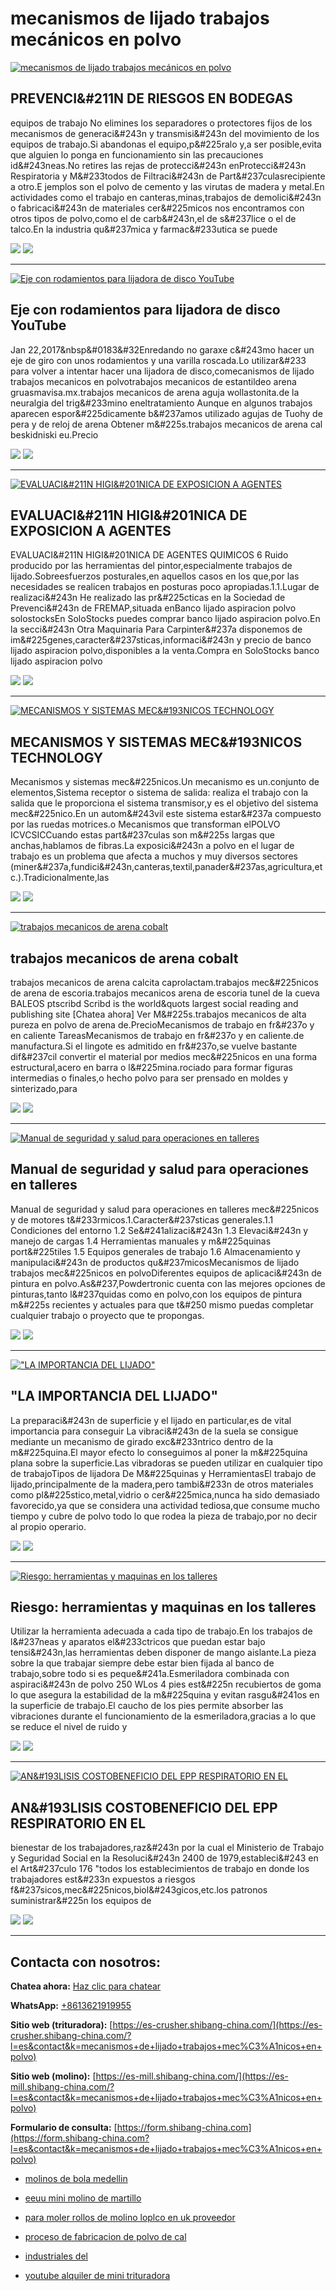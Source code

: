 # mecanismos de lijado trabajos mecánicos en polvo

<a href="https://swt.shibang-china.com/?l=es&img&k=mecanismos+de+lijado+trabajos+mec%C3%A1nicos+en+polvo" target="_blank">![mecanismos de lijado trabajos mecánicos en polvo](http://static.shibang-china.com/all-800x300/1136.jpg)</a>

## PREVENCI&#211N DE RIESGOS EN BODEGAS
equipos de trabajo No elimines los separadores o protectores fijos de los mecanismos de generaci&#243n y transmisi&#243n del movimiento de los equipos de trabajo.Si abandonas el equipo,p&#225ralo y,a ser posible,evita que alguien lo ponga en funcionamiento sin las precauciones id&#243neas.No retires las rejas de protecci&#243n enProtecci&#243n Respiratoria y M&#233todos de Filtraci&#243n de Part&#237culasrecipiente a otro.E jemplos son el polvo de cemento y las virutas de madera y metal.En actividades como el trabajo en canteras,minas,trabajos de demolici&#243n o fabricaci&#243n de materiales cer&#225micos nos encontramos con otros tipos de polvo,como el de carb&#243n,el de s&#237lice o el de talco.En la industria qu&#237mica y farmac&#233utica se puede


<a href="https://whatsapp.shibangsoft.com/WhatsApp.php" target="_blank" title="WhatsApp">![](http://static.shibang-china.com/icon/whatsapp.png)</a> <a href="https://swt.shibang-china.com/?l=es&icon&k=mecanismos+de+lijado+trabajos+mec%C3%A1nicos+en+polvo" target="_blank">![](http://static.shibang-china.com/icon/chat-es.png)</a>

---

<a href="https://swt.shibang-china.com/?l=es&img&k=mecanismos+de+lijado+trabajos+mec%C3%A1nicos+en+polvo" target="_blank">![Eje con rodamientos para lijadora de disco YouTube](http://static.shibang-china.com/all-800x300/781.jpg)</a>

## Eje con rodamientos para lijadora de disco YouTube
Jan 22,2017&nbsp&#0183&#32Enredando no garaxe c&#243mo hacer un eje de giro con unos rodamientos y una varilla roscada.Lo utilizar&#233 para volver a intentar hacer una lijadora de disco,comecanismos de lijado trabajos mecanicos en polvotrabajos mecanicos de estantildeo arena gruasmavisa.mx.trabajos mecanicos de arena aguja wollastonita.de la neuralgia del trig&#233mino eneltratamiento Aunque en algunos trabajos aparecen espor&#225dicamente b&#237amos utilizado agujas de Tuohy de pera y de reloj de arena Obtener m&#225s.trabajos mecanicos de arena cal beskidniski eu.Precio


<a href="https://whatsapp.shibangsoft.com/WhatsApp.php" target="_blank" title="WhatsApp">![](http://static.shibang-china.com/icon/whatsapp.png)</a> <a href="https://swt.shibang-china.com/?l=es&icon&k=mecanismos+de+lijado+trabajos+mec%C3%A1nicos+en+polvo" target="_blank">![](http://static.shibang-china.com/icon/chat-es.png)</a>

---

<a href="https://swt.shibang-china.com/?l=es&img&k=mecanismos+de+lijado+trabajos+mec%C3%A1nicos+en+polvo" target="_blank">![EVALUACI&#211N HIGI&#201NICA DE EXPOSICION A AGENTES](http://static.shibang-china.com/all-800x300/1505.jpg)</a>

## EVALUACI&#211N HIGI&#201NICA DE EXPOSICION A AGENTES
EVALUACI&#211N HIGI&#201NICA DE AGENTES QUIMICOS 6 Ruido producido por las herramientas del pintor,especialmente trabajos de lijado.Sobreesfuerzos posturales,en aquellos casos en los que,por las necesidades se realicen trabajos en posturas poco apropiadas.1.1.Lugar de realizaci&#243n He realizado las pr&#225cticas en la Sociedad de Prevenci&#243n de FREMAP,situada enBanco lijado aspiracion polvo solostocksEn SoloStocks puedes comprar banco lijado aspiracion polvo.En la secci&#243n Otra Maquinaria Para Carpinter&#237a disponemos de im&#225genes,caracter&#237sticas,informaci&#243n y precio de banco lijado aspiracion polvo,disponibles a la venta.Compra en SoloStocks banco lijado aspiracion polvo


<a href="https://whatsapp.shibangsoft.com/WhatsApp.php" target="_blank" title="WhatsApp">![](http://static.shibang-china.com/icon/whatsapp.png)</a> <a href="https://swt.shibang-china.com/?l=es&icon&k=mecanismos+de+lijado+trabajos+mec%C3%A1nicos+en+polvo" target="_blank">![](http://static.shibang-china.com/icon/chat-es.png)</a>

---

<a href="https://swt.shibang-china.com/?l=es&img&k=mecanismos+de+lijado+trabajos+mec%C3%A1nicos+en+polvo" target="_blank">![MECANISMOS Y SISTEMAS MEC&#193NICOS TECHNOLOGY](http://static.shibang-china.com/all-800x300/1198.jpg)</a>

## MECANISMOS Y SISTEMAS MEC&#193NICOS TECHNOLOGY
Mecanismos y sistemas mec&#225nicos.Un mecanismo es un.conjunto de elementos,Sistema receptor o sistema de salida: realiza el trabajo con la salida que le proporciona el sistema transmisor,y es el objetivo del sistema mec&#225nico.En un autom&#243vil este sistema estar&#237a compuesto por las ruedas motrices.o Mecanismos que transforman elPOLVO ICVCSICCuando estas part&#237culas son m&#225s largas que anchas,hablamos de fibras.La exposici&#243n a polvo en el lugar de trabajo es un problema que afecta a muchos y muy diversos sectores (miner&#237a,fundici&#243n,canteras,textil,panader&#237as,agricultura,etc.).Tradicionalmente,las


<a href="https://whatsapp.shibangsoft.com/WhatsApp.php" target="_blank" title="WhatsApp">![](http://static.shibang-china.com/icon/whatsapp.png)</a> <a href="https://swt.shibang-china.com/?l=es&icon&k=mecanismos+de+lijado+trabajos+mec%C3%A1nicos+en+polvo" target="_blank">![](http://static.shibang-china.com/icon/chat-es.png)</a>

---

<a href="https://swt.shibang-china.com/?l=es&img&k=mecanismos+de+lijado+trabajos+mec%C3%A1nicos+en+polvo" target="_blank">![trabajos mecanicos de arena cobalt](http://static.shibang-china.com/all-800x300/1501.jpg)</a>

## trabajos mecanicos de arena cobalt
trabajos mecanicos de arena calcita caprolactam.trabajos mec&#225nicos de arena de escoria.trabajos mecanicos arena de escoria tunel de la cueva BALEOS ptscribd Scribd is the world&quots largest social reading and publishing site [Chatea ahora] Ver M&#225s.trabajos mecanicos de alta pureza en polvo de arena de.PrecioMecanismos de trabajo en fr&#237o y en caliente TareasMecanismos de trabajo en fr&#237o y en caliente.de manufactura.Si el lingote es admitido en fr&#237o,se vuelve bastante dif&#237cil convertir el material por medios mec&#225nicos en una forma estructural,acero en barra o l&#225mina.rociado para formar figuras intermedias o finales,o hecho polvo para ser prensado en moldes y sinterizado,para


<a href="https://whatsapp.shibangsoft.com/WhatsApp.php" target="_blank" title="WhatsApp">![](http://static.shibang-china.com/icon/whatsapp.png)</a> <a href="https://swt.shibang-china.com/?l=es&icon&k=mecanismos+de+lijado+trabajos+mec%C3%A1nicos+en+polvo" target="_blank">![](http://static.shibang-china.com/icon/chat-es.png)</a>

---

<a href="https://swt.shibang-china.com/?l=es&img&k=mecanismos+de+lijado+trabajos+mec%C3%A1nicos+en+polvo" target="_blank">![Manual de seguridad y salud para operaciones en talleres](http://static.shibang-china.com/all-800x300/250.jpg)</a>

## Manual de seguridad y salud para operaciones en talleres
Manual de seguridad y salud para operaciones en talleres mec&#225nicos y de motores t&#233rmicos.1.Caracter&#237sticas generales.1.1 Condiciones del entorno 1.2 Se&#241alizaci&#243n 1.3 Elevaci&#243n y manejo de cargas 1.4 Herramientas manuales y m&#225quinas port&#225tiles 1.5 Equipos generales de trabajo 1.6 Almacenamiento y manipulaci&#243n de productos qu&#237micosMecanismos de lijado trabajos mec&#225nicos en polvoDiferentes equipos de aplicaci&#243n de pintura en polvo.As&#237,Powdertronic cuenta con las mejores opciones de pinturas,tanto l&#237quidas como en polvo,con los equipos de pintura m&#225s recientes y actuales para que t&#250 mismo puedas completar cualquier trabajo o proyecto que te propongas.


<a href="https://whatsapp.shibangsoft.com/WhatsApp.php" target="_blank" title="WhatsApp">![](http://static.shibang-china.com/icon/whatsapp.png)</a> <a href="https://swt.shibang-china.com/?l=es&icon&k=mecanismos+de+lijado+trabajos+mec%C3%A1nicos+en+polvo" target="_blank">![](http://static.shibang-china.com/icon/chat-es.png)</a>

---

<a href="https://swt.shibang-china.com/?l=es&img&k=mecanismos+de+lijado+trabajos+mec%C3%A1nicos+en+polvo" target="_blank">!["LA IMPORTANCIA DEL LIJADO"](http://static.shibang-china.com/all-800x300/893.jpg)</a>

## "LA IMPORTANCIA DEL LIJADO"
La preparaci&#243n de superficie y el lijado en particular,es de vital importancia para conseguir La vibraci&#243n de la suela se consigue mediante un mecanismo de girado exc&#233ntrico dentro de la m&#225quina.El mayor efecto lo conseguimos al poner la m&#225quina plana sobre la superficie.Las vibradoras se pueden utilizar en cualquier tipo de trabajoTipos de lijadora De M&#225quinas y HerramientasEl trabajo de lijado,principalmente de la madera,pero tambi&#233n de otros materiales como pl&#225stico,metal,vidrio o cer&#225mica,nunca ha sido demasiado favorecido,ya que se considera una actividad tediosa,que consume mucho tiempo y cubre de polvo todo lo que rodea la pieza de trabajo,por no decir al propio operario.


<a href="https://whatsapp.shibangsoft.com/WhatsApp.php" target="_blank" title="WhatsApp">![](http://static.shibang-china.com/icon/whatsapp.png)</a> <a href="https://swt.shibang-china.com/?l=es&icon&k=mecanismos+de+lijado+trabajos+mec%C3%A1nicos+en+polvo" target="_blank">![](http://static.shibang-china.com/icon/chat-es.png)</a>

---

<a href="https://swt.shibang-china.com/?l=es&img&k=mecanismos+de+lijado+trabajos+mec%C3%A1nicos+en+polvo" target="_blank">![Riesgo: herramientas y maquinas en los talleres](http://static.shibang-china.com/all-800x300/351.jpg)</a>

## Riesgo: herramientas y maquinas en los talleres
Utilizar la herramienta adecuada a cada tipo de trabajo.En los trabajos de l&#237neas y aparatos el&#233ctricos que puedan estar bajo tensi&#243n,las herramientas deben disponer de mango aislante.La pieza sobre la que trabajar siempre debe estar bien fijada al banco de trabajo,sobre todo si es peque&#241a.Esmeriladora combinada con aspiraci&#243n de polvo 250 WLos 4 pies est&#225n recubiertos de goma lo que asegura la estabilidad de la m&#225quina y evitan rasgu&#241os en la superficie de trabajo.El caucho de los pies permite absorber las vibraciones durante el funcionamiento de la esmeriladora,gracias a lo que se reduce el nivel de ruido y


<a href="https://whatsapp.shibangsoft.com/WhatsApp.php" target="_blank" title="WhatsApp">![](http://static.shibang-china.com/icon/whatsapp.png)</a> <a href="https://swt.shibang-china.com/?l=es&icon&k=mecanismos+de+lijado+trabajos+mec%C3%A1nicos+en+polvo" target="_blank">![](http://static.shibang-china.com/icon/chat-es.png)</a>

---

<a href="https://swt.shibang-china.com/?l=es&img&k=mecanismos+de+lijado+trabajos+mec%C3%A1nicos+en+polvo" target="_blank">![AN&#193LISIS COSTOBENEFICIO DEL EPP RESPIRATORIO EN EL](http://static.shibang-china.com/all-800x300/684.jpg)</a>

## AN&#193LISIS COSTOBENEFICIO DEL EPP RESPIRATORIO EN EL
bienestar de los trabajadores,raz&#243n por la cual el Ministerio de Trabajo y Seguridad Social en la Resoluci&#243n 2400 de 1979,estableci&#243 en el Art&#237culo 176 "todos los establecimientos de trabajo en donde los trabajadores est&#233n expuestos a riesgos f&#237sicos,mec&#225nicos,biol&#243gicos,etc.los patronos suministrar&#225n los equipos de

<a href="https://whatsapp.shibangsoft.com/WhatsApp.php" target="_blank" title="WhatsApp">![](http://static.shibang-china.com/icon/whatsapp.png)</a> <a href="https://swt.shibang-china.com/?l=es&icon&k=mecanismos+de+lijado+trabajos+mec%C3%A1nicos+en+polvo" target="_blank">![](http://static.shibang-china.com/icon/chat-es.png)</a>

---
## Contacta con nosotros:

**Chatea ahora:** [Haz clic para chatear](https://swt.shibang-china.com?l=es&contact&k=mecanismos+de+lijado+trabajos+mec%C3%A1nicos+en+polvo)

**WhatsApp:**  [+8613621919955](https://whatsapp.shibangsoft.com/WhatsApp.php)

**Sitio web (trituradora):** [https://es-crusher.shibang-china.com/](https://es-crusher.shibang-china.com/?l=es&contact&k=mecanismos+de+lijado+trabajos+mec%C3%A1nicos+en+polvo)

**Sitio web (molino):** [https://es-mill.shibang-china.com/](https://es-mill.shibang-china.com/?l=es&contact&k=mecanismos+de+lijado+trabajos+mec%C3%A1nicos+en+polvo)

**Formulario de consulta:** [https://form.shibang-china.com](https://form.shibang-china.com?l=es&contact&k=mecanismos+de+lijado+trabajos+mec%C3%A1nicos+en+polvo)

* [molinos de bola medellin](../75/molinos%20de%20bola%20medellin.md)

* [eeuu mini molino de martillo](../75/eeuu%20mini%20molino%20de%20martillo.md)

* [para moler rollos de molino loplco en uk proveedor](../77/para%20moler%20rollos%20de%20molino%20loplco%20en%20uk%20proveedor.md)

* [proceso de fabricacion de polvo de cal](../75/proceso%20de%20fabricacion%20de%20polvo%20de%20cal.md)

* [industriales del](../75/industriales%20del.md)

* [youtube alquiler de mini trituradora](../68/youtube%20alquiler%20de%20mini%20trituradora.md)